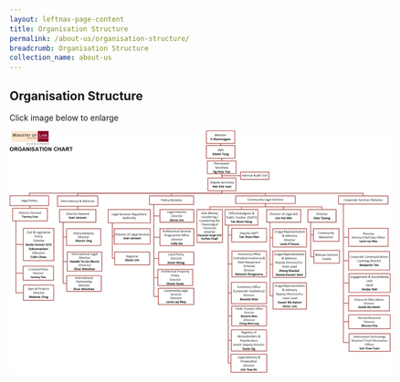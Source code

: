 ```yaml
---
layout: leftnav-page-content
title: Organisation Structure
permalink: /about-us/organisation-structure/
breadcrumb: Organisation Structure
collection_name: about-us
---
```


<style>
  .image {width: 800px;}
  .image a img {max-width: 100%;}
</style>

Organisation Structure
---

Click image below to enlarge<br>
<div class="image"><a href="/files/MinLaw Org Structure May 19.pdf"><img src="/images/1557104237572.png"></a></div>



